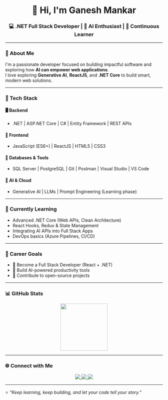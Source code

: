 <!-- Profile Header -->
<h1 align="center">👋 Hi, I'm Ganesh Mankar</h1>
<h3 align="center">💻 .NET Full Stack Developer | 🤖 AI Enthusiast | 🚀 Continuous Learner</h3>

---

### 🧠 About Me
I'm a passionate developer focused on building impactful software and exploring how **AI can empower web applications**.   
I love exploring **Generative AI**, **ReactJS**, and **.NET Core** to build smart, modern web solutions.

---

### 🧰 Tech Stack

#### 🖥️ Backend
- .NET | ASP.NET Core | C# | Entity Framework | REST APIs  

#### 🎨 Frontend
- JavaScript (ES6+) | ReactJS | HTML5 | CSS3  

#### 🧩 Databases & Tools
- SQL Server | PostgreSQL | Git | Postman | Visual Studio | VS Code  

#### 🤖 AI & Cloud
- Generative AI | LLMs | Prompt Engineering (Learning phase)

---

### 🌱 Currently Learning
- Advanced .NET Core (Web APIs, Clean Architecture)
- React Hooks, Redux & State Management
- Integrating AI APIs into Full Stack Apps
- DevOps basics (Azure Pipelines, CI/CD)

---

### 🎯 Career Goals
- 🚀 Become a Full Stack Developer (React + .NET)
- 🤖 Build AI-powered productivity tools
- 💬 Contribute to open-source projects

---

### 📊 GitHub Stats

<p align="center">
  <img src="https://github-readme-stats.vercel.app/api/top-langs/?username=ganeshmankar&layout=compact&theme=tokyonight" height="150" />
</p>

---

### 🌐 Connect with Me

<p align="center">
  <a href="https://www.linkedin.com/in/ganesh-mankar-4b296222a/" target="_blank">
    <img src="https://img.shields.io/badge/LinkedIn-0A66C2?logo=linkedin&logoColor=white&style=for-the-badge" />
  </a>
  <a href="mailto:ganeshnmankar28@gmail.com" target="_blank">
    <img src="https://img.shields.io/badge/Email-D14836?logo=gmail&logoColor=white&style=for-the-badge" />
  </a>
  <a href="https://github.com/ganeshmankar" target="_blank">
    <img src="https://img.shields.io/badge/GitHub-181717?logo=github&logoColor=white&style=for-the-badge" />
  </a>
</p>

---

⭐ *“Keep learning, keep building, and let your code tell your story.”*
